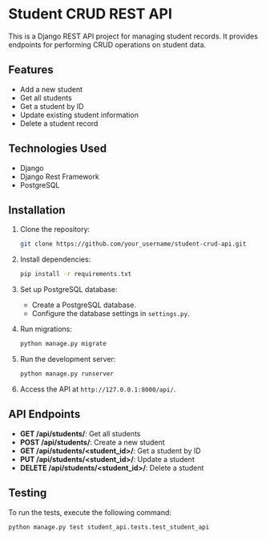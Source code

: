 # Student CRUD REST API

This is a Django REST API project for managing student records. It provides endpoints for performing CRUD operations on student data.

## Features

- Add a new student
- Get all students
- Get a student by ID
- Update existing student information
- Delete a student record

## Technologies Used

- Django
- Django Rest Framework
- PostgreSQL

## Installation

1. Clone the repository:

    ```bash
    git clone https://github.com/your_username/student-crud-api.git
    ```

2. Install dependencies:

    ```bash
    pip install -r requirements.txt
    ```

3. Set up PostgreSQL database:
   
   - Create a PostgreSQL database.
   - Configure the database settings in `settings.py`.

4. Run migrations:

    ```bash
    python manage.py migrate
    ```

5. Run the development server:

    ```bash
    python manage.py runserver
    ```

6. Access the API at `http://127.0.0.1:8000/api/`.

## API Endpoints

- **GET /api/students/**: Get all students
- **POST /api/students/**: Create a new student
- **GET /api/students/<student_id>/**: Get a student by ID
- **PUT /api/students/<student_id>/**: Update a student
- **DELETE /api/students/<student_id>/**: Delete a student

## Testing

To run the tests, execute the following command:

```bash
python manage.py test student_api.tests.test_student_api
